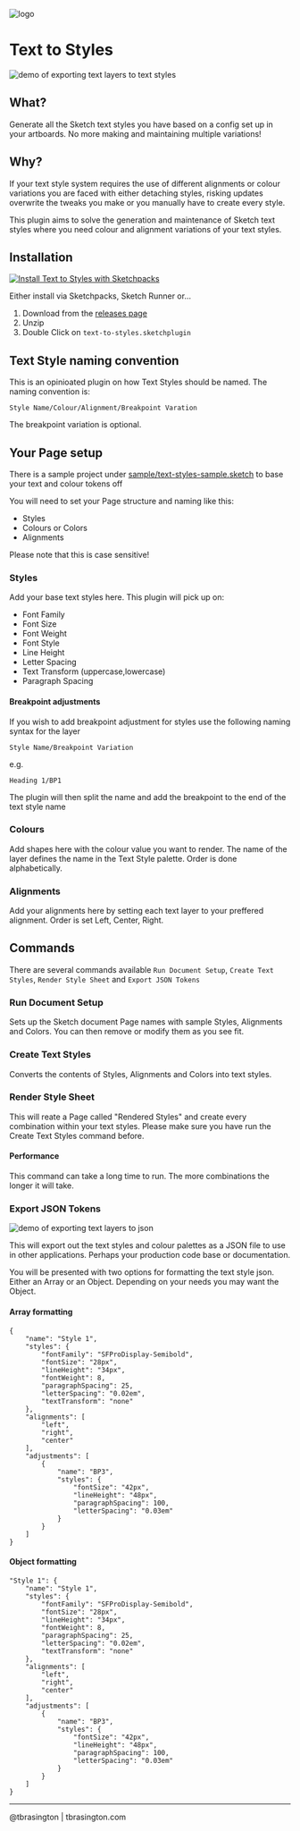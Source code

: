 ![logo](https://github.com/tbrasington/text-to-styles/raw/master/assets/icon.png)

# Text to Styles

![demo of exporting text layers to text styles](https://github.com/tbrasington/text-to-styles/raw/master/artwork/text-to-styles.gif)


## What?

Generate all the Sketch text styles you have based on a config set up in your artboards. No more making and maintaining multiple variations! 

## Why?

If your text style system requires the use of different alignments or colour variations you are faced with either detaching styles, risking updates overwrite the tweaks you make or you manually have to create every style. 

This plugin aims to solve the generation and maintenance of Sketch text styles where you need colour and alignment variations of your text styles. 

## Installation

[![Install Text to Styles with Sketchpacks](http://sketchpacks-com.s3.amazonaws.com/assets/badges/sketchpacks-badge-install.png "Install Text to Styles with Sketchpacks")](https://sketchpacks.com/tbrasington/text-to-styles/install)

Either install via Sketchpacks, Sketch Runner or...

1. Download from the [releases page](https://github.com/tbrasington/text-to-styles/releases)
2. Unzip
3. Double Click on `text-to-styles.sketchplugin` 

## Text Style naming convention
This is an opinioated plugin on how Text Styles should be named. The naming convention is:

`Style Name/Colour/Alignment/Breakpoint Varation`

The breakpoint variation is optional.


## Your Page setup

There is a sample project under [sample/text-styles-sample.sketch](https://github.com/tbrasington/text-to-styles/blob/master/sample/text-styles-sample.sketch) to base your text and colour tokens off

You will need to set your Page structure and naming like this:

- Styles
- Colours or Colors
- Alignments

Please note that this is case sensitive! 

### Styles
Add your base text styles here. This plugin will pick up on:

- Font Family
- Font Size
- Font Weight
- Font Style
- Line Height
- Letter Spacing
- Text Transform (uppercase,lowercase)
- Paragraph Spacing

#### Breakpoint adjustments
If you wish to add breakpoint adjustment for styles use the following naming syntax for the layer

`Style Name/Breakpoint Variation`

e.g. 

`Heading 1/BP1`

The plugin will then split the name and add the breakpoint to the end of the text style name

### Colours
Add shapes here with the colour value you want to render. The name of the layer defines the name in the Text Style palette. 
Order is done alphabetically.

### Alignments
Add your alignments here by setting each text layer to your preffered alignment.
Order is set Left, Center, Right. 

## Commands

There are several commands available `Run Document Setup`, `Create Text Styles`, `Render Style Sheet` and `Export JSON Tokens`

### Run Document Setup
Sets up the Sketch document Page names with sample Styles, Alignments and Colors. You can then remove or modify them as you see fit.

### Create Text Styles
Converts the contents of Styles, Alignments and Colors into text styles. 

### Render Style Sheet
This will reate a Page called "Rendered Styles" and create every combination within your text styles. Please make sure you have run the Create Text Styles command before.

#### Performance
This command can take a long time to run. The more combinations the longer it will take. 

### Export JSON Tokens

![demo of exporting text layers to json](https://github.com/tbrasington/text-to-styles/raw/master/artwork/text-to-json.gif)


This will export out the text styles and colour palettes as a JSON file to use in other applications. Perhaps your production code base or documentation. 

You will be presented with two options for formatting the text style json. Either an Array or an Object. Depending on your needs you may want the Object.


#### Array formatting 

```
{
    "name": "Style 1",
    "styles": {
        "fontFamily": "SFProDisplay-Semibold",
        "fontSize": "28px",
        "lineHeight": "34px",
        "fontWeight": 8,
        "paragraphSpacing": 25,
        "letterSpacing": "0.02em",
        "textTransform": "none"
    },
    "alignments": [
        "left",
        "right",
        "center"
    ],
    "adjustments": [
        {
            "name": "BP3",
            "styles": {
                "fontSize": "42px",
                "lineHeight": "48px",
                "paragraphSpacing": 100,
                "letterSpacing": "0.03em"
            }
        }
    ]
}
```
#### Object formatting 

```
"Style 1": {
    "name": "Style 1",
    "styles": {
        "fontFamily": "SFProDisplay-Semibold",
        "fontSize": "28px",
        "lineHeight": "34px",
        "fontWeight": 8,
        "paragraphSpacing": 25,
        "letterSpacing": "0.02em",
        "textTransform": "none"
    },
    "alignments": [
        "left",
        "right",
        "center"
    ],
    "adjustments": [
        {
            "name": "BP3",
            "styles": {
                "fontSize": "42px",
                "lineHeight": "48px",
                "paragraphSpacing": 100,
                "letterSpacing": "0.03em"
            }
        }
    ]
}
```



---

@tbrasington | tbrasington.com
